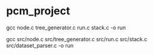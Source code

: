 # pcm_project

gcc node.c tree_generator.c run.c stack.c -o run

gcc src/node.c src/tree_generator.c src/run.c src/stack.c src/dataset_parser.c -o run